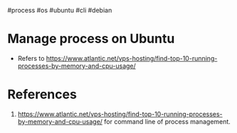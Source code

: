 #process #os #ubuntu  #cli #debian 

# Manage process on Ubuntu
- Refers to https://www.atlantic.net/vps-hosting/find-top-10-running-processes-by-memory-and-cpu-usage/

# References
1. https://www.atlantic.net/vps-hosting/find-top-10-running-processes-by-memory-and-cpu-usage/ for command line of process management.
